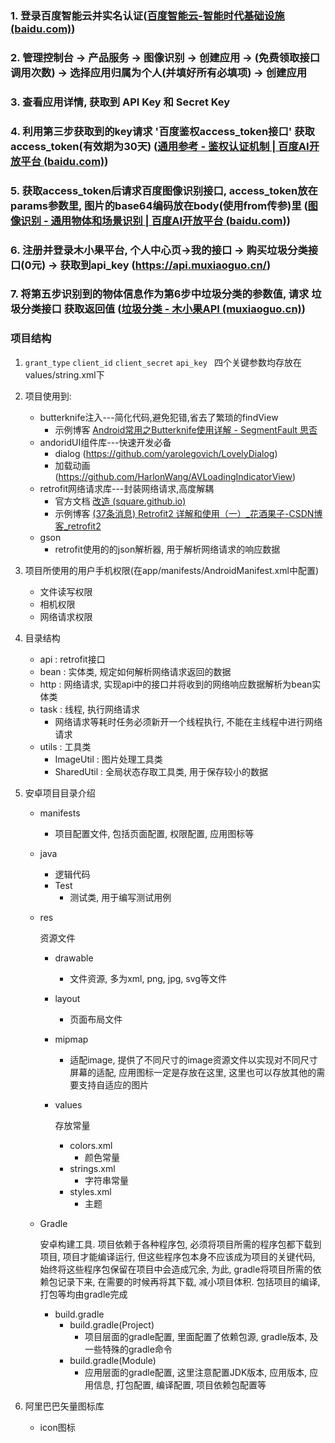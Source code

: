 ### 1. 登录百度智能云并实名认证([百度智能云-智能时代基础设施 (baidu.com)](https://cloud.baidu.com/?from=console))

### 2. 管理控制台 -> 产品服务 -> 图像识别 -> 创建应用 -> (免费领取接口调用次数) -> 选择应用归属为个人(并填好所有必填项) -> 创建应用

### 3. 查看应用详情, 获取到 API Key 和  Secret Key

### 4. 利用第三步获取到的key请求 '百度鉴权access_token接口' 获取access_token(有效期为30天) ([通用参考 - 鉴权认证机制 | 百度AI开放平台 (baidu.com)](https://ai.baidu.com/ai-doc/REFERENCE/Ck3dwjhhu))

### 5. 获取access_token后请求百度图像识别接口, access_token放在params参数里, 图片的base64编码放在body(使用from传参)里 ([图像识别 - 通用物体和场景识别 | 百度AI开放平台 (baidu.com)](https://ai.baidu.com/ai-doc/IMAGERECOGNITION/Xk3bcxe21))

### 6. 注册并登录木小果平台, 个人中心页->我的接口 -> 购买垃圾分类接口(0元) -> 获取到api_key (https://api.muxiaoguo.cn/)

### 7. 将第五步识别到的物体信息作为第6步中垃圾分类的参数值, 请求 垃圾分类接口 获取返回值 ([垃圾分类 - 木小果API (muxiaoguo.cn)](https://api.muxiaoguo.cn/doc/lajifl.html))





### 项目结构

1. `grant_type`    `client_id`    `client_secret`   `api_key `  四个关键参数均存放在values/string.xml下

2. 项目使用到: 
   * butterknife注入---简化代码,避免犯错,省去了繁琐的findView
     * 示例博客 [Android常用之Butterknife使用详解 - SegmentFault 思否](https://segmentfault.com/a/1190000016460847)
   * andoridUI组件库---快速开发必备
     * dialog (https://github.com/yarolegovich/LovelyDialog)
     * 加载动画 (https://github.com/HarlonWang/AVLoadingIndicatorView)
   * retrofit网络请求库---封装网络请求,高度解耦
     * 官方文档 [改造 (square.github.io)](https://square.github.io/retrofit/)
     * 示例博客 [(37条消息) Retrofit2 详解和使用（一）_花酒果子-CSDN博客_retrofit2](https://blog.csdn.net/m0_37796683/article/details/90702095)
   * gson
     * retrofit使用的的json解析器, 用于解析网络请求的响应数据
   
3. 项目所使用的用户手机权限(在app/manifests/AndroidManifest.xml中配置)
   * 文件读写权限
   * 相机权限
   * 网络请求权限
   
4. 目录结构
   * api : retrofit接口
   * bean :  实体类, 规定如何解析网络请求返回的数据
   * http :  网络请求, 实现api中的接口并将收到的网络响应数据解析为bean实体类
   * task :  线程, 执行网络请求
     * 网络请求等耗时任务必须新开一个线程执行, 不能在主线程中进行网络请求
   * utils :  工具类
     * ImageUtil :  图片处理工具类
     * SharedUtil :  全局状态存取工具类, 用于保存较小的数据
   
5. 安卓项目目录介绍

   * manifests

     * 项目配置文件, 包括页面配置, 权限配置, 应用图标等

   * java

     * 逻辑代码
     * Test
       * 测试类, 用于编写测试用例

   * res

     资源文件

     * drawable

       * 文件资源, 多为xml, png, jpg, svg等文件

     * layout

       * 页面布局文件

     * mipmap

       * 适配image, 提供了不同尺寸的image资源文件以实现对不同尺寸屏幕的适配, 应用图标一定是存放在这里, 这里也可以存放其他的需要支持自适应的图片

     * values

       存放常量

       * colors.xml
         * 颜色常量
       * strings.xml
         * 字符串常量
       * styles.xml
         * 主题

   * Gradle

     安卓构建工具.  项目依赖于各种程序包, 必须将项目所需的程序包都下载到项目, 项目才能编译运行, 但这些程序包本身不应该成为项目的关键代码, 始终将这些程序包保留在项目中会造成冗余, 为此, gradle将项目所需的依赖包记录下来, 在需要的时候再将其下载, 减小项目体积. 包括项目的编译, 打包等均由gradle完成

     * build.gradle
       * build.gradle(Project)
         * 项目层面的gradle配置, 里面配置了依赖包源, gradle版本, 及一些特殊的gradle命令
       * build.gradle(Module)
         * 应用层面的gradle配置, 这里注意配置JDK版本, 应用版本, 应用信息, 打包配置, 编译配置, 项目依赖包配置等

6. 阿里巴巴矢量图标库

   * icon图标

